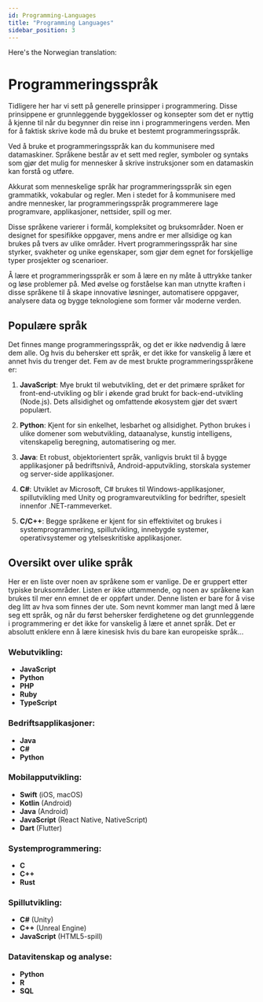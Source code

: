 ```yaml
---
id: Programming-Languages
title: "Programming Languages"
sidebar_position: 3
---
```

Here's the Norwegian translation:

# Programmeringsspråk

Tidligere her har vi sett på generelle prinsipper i programmering. Disse prinsippene er grunnleggende byggeklosser og konsepter som det er nyttig å kjenne til når du begynner din reise inn i programmeringens verden. Men for å faktisk skrive kode må du bruke et bestemt programmeringsspråk.

Ved å bruke et programmeringsspråk kan du kommunisere med datamaskiner. Språkene består av et sett med regler, symboler og syntaks som gjør det mulig for mennesker å skrive instruksjoner som en datamaskin kan forstå og utføre.

Akkurat som menneskelige språk har programmeringsspråk sin egen grammatikk, vokabular og regler. Men i stedet for å kommunisere med andre mennesker, lar programmeringsspråk programmerere lage programvare, applikasjoner, nettsider, spill og mer.

Disse språkene varierer i formål, kompleksitet og bruksområder. Noen er designet for spesifikke oppgaver, mens andre er mer allsidige og kan brukes på tvers av ulike områder. Hvert programmeringsspråk har sine styrker, svakheter og unike egenskaper, som gjør dem egnet for forskjellige typer prosjekter og scenarioer.

Å lære et programmeringsspråk er som å lære en ny måte å uttrykke tanker og løse problemer på. Med øvelse og forståelse kan man utnytte kraften i disse språkene til å skape innovative løsninger, automatisere oppgaver, analysere data og bygge teknologiene som former vår moderne verden.

## Populære språk
Det finnes mange programmeringsspråk, og det er ikke nødvendig å lære dem alle. Og hvis du behersker ett språk, er det ikke for vanskelig å lære et annet hvis du trenger det. Fem av de mest brukte programmeringsspråkene er:

1. **JavaScript**: Mye brukt til webutvikling, det er det primære språket for front-end-utvikling og blir i økende grad brukt for back-end-utvikling (Node.js). Dets allsidighet og omfattende økosystem gjør det svært populært.

2. **Python**: Kjent for sin enkelhet, lesbarhet og allsidighet. Python brukes i ulike domener som webutvikling, dataanalyse, kunstig intelligens, vitenskapelig beregning, automatisering og mer.

3. **Java**: Et robust, objektorientert språk, vanligvis brukt til å bygge applikasjoner på bedriftsnivå, Android-apputvikling, storskala systemer og server-side applikasjoner.

4. **C#**: Utviklet av Microsoft, C# brukes til Windows-applikasjoner, spillutvikling med Unity og programvareutvikling for bedrifter, spesielt innenfor .NET-rammeverket.

5. **C/C++**: Begge språkene er kjent for sin effektivitet og brukes i systemprogrammering, spillutvikling, innebygde systemer, operativsystemer og ytelseskritiske applikasjoner.

## Oversikt over ulike språk
Her er en liste over noen av språkene som er vanlige. De er gruppert etter typiske bruksområder. Listen er ikke uttømmende, og noen av språkene kan brukes til mer enn emnet de er oppført under. Denne listen er bare for å vise deg litt av hva som finnes der ute. Som nevnt kommer man langt med å lære seg ett språk, og når du først behersker ferdighetene og det grunnleggende i programmering er det ikke for vanskelig å lære et annet språk. Det er absolutt enklere enn å lære kinesisk hvis du bare kan europeiske språk...

### Webutvikling:
- **JavaScript**
- **Python**
- **PHP**
- **Ruby**
- **TypeScript**

### Bedriftsapplikasjoner:
- **Java**
- **C#**
- **Python**

### Mobilapputvikling:
- **Swift** (iOS, macOS)
- **Kotlin** (Android)
- **Java** (Android)
- **JavaScript** (React Native, NativeScript)
- **Dart** (Flutter)

### Systemprogrammering:
- **C**
- **C++**
- **Rust**

### Spillutvikling:
- **C#** (Unity)
- **C++** (Unreal Engine)
- **JavaScript** (HTML5-spill)

### Datavitenskap og analyse:
- **Python**
- **R**
- **SQL**